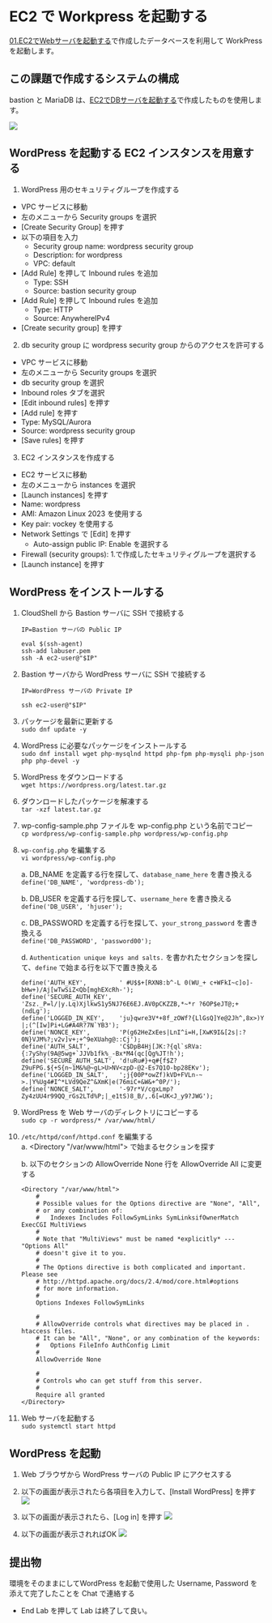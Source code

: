 # EC2 で Workpress を起動する
[01.EC2でWebサーバを起動する](../01.EC2でWebサーバを起動する/README.md)で作成したデータベースを利用して WorkPress を起動します。

## この課題で作成するシステムの構成
bastion と MariaDB は、[EC2でDBサーバを起動する](../02.EC2%E3%81%A7DB%E3%82%B5%E3%83%BC%E3%83%90%E3%82%92%E8%B5%B7%E5%8B%95%E3%81%99%E3%82%8B/README.md)で作成したものを使用します。

![](./img/s1.png)

## WordPress を起動する EC2 インスタンスを用意する
1. WordPress 用のセキュリティグループを作成する
  * VPC サービスに移動
  * 左のメニューから Security groups を選択
  * [Create Security Group] を押す
  * 以下の項目を入力
    * Security group name: wordpress security group
    * Description: for wordpress
    * VPC: default
  * [Add Rule] を押して Inbound rules を追加
    * Type: SSH
    * Source: bastion security group
  * [Add Rule] を押して Inbound rules を追加
    * Type: HTTP
    * Source: AnywhereIPv4
  * [Create security group] を押す

2. db security group に wordpress security group からのアクセスを許可する
  * VPC サービスに移動
  * 左のメニューから Security groups を選択
  * db security group を選択
  * Inbound roles タブを選択
  * [Edit inbound rules] を押す
  * [Add rule] を押す
  * Type: MySQL/Aurora
  * Source: wordpress security group
  * [Save rules] を押す

3. EC2 インスタンスを作成する
  * EC2 サービスに移動
  * 左のメニューから instances を選択
  * [Launch instances] を押す
  * Name: wordpress
  * AMI: Amazon Linux 2023 を使用する
  * Key pair: vockey を使用する
  * Network Settings で [Edit] を押す
    * Auto-assign public IP: Enable を選択する
  * Firewall (security groups): 1.で作成したセキュリティグループを選択する
  * [Launch instance] を押す

## WordPress をインストールする
1. CloudShell から Bastion サーバに SSH で接続する
    ```
    IP=Bastion サーバの Public IP

    eval $(ssh-agent)
    ssh-add labuser.pem
    ssh -A ec2-user@"$IP"
    ```

2. Bastion サーバから WordPress サーバに SSH で接続する
    ```
    IP=WordPress サーバの Private IP

    ssh ec2-user@"$IP"
    ```

2. パッケージを最新に更新する  
`sudo dnf update -y`

3. WordPress に必要なパッケージをインストールする  
`sudo dnf install wget php-mysqlnd httpd php-fpm php-mysqli php-json php php-devel -y`

4. WordPress をダウンロードする  
`wget https://wordpress.org/latest.tar.gz`

5. ダウンロードしたパッケージを解凍する  
`tar -xzf latest.tar.gz`

6. wp-config-sample.php ファイルを wp-config.php という名前でコピー  
`cp wordpress/wp-config-sample.php wordpress/wp-config.php`

7. `wp-config.php` を編集する  
`vi wordpress/wp-config.php`  

    a. DB_NAME を定義する行を探して、`database_name_here` を書き換える  
    `define('DB_NAME', 'wordpress-db');`  

    b. DB_USER を定義する行を探して、`username_here` を書き換える  
    `define('DB_USER', 'hjuser');`

    c. DB_PASSWORD を定義する行を探して、`your_strong_password` を書き換える  
    `define('DB_PASSWORD', 'password00');`

    d. `Authentication unique keys and salts.` を書かれたセクションを探して、`define` で始まる行を以下で置き換える

    ```
    define('AUTH_KEY',         ' #U$$+[RXN8:b^-L 0(WU_+ c+WFkI~c]o]-bHw+)/Aj[wTwSiZ<Qb[mghEXcRh-');
    define('SECURE_AUTH_KEY',  'Zsz._P=l/|y.Lq)XjlkwS1y5NJ76E6EJ.AV0pCKZZB,*~*r ?6OP$eJT@;+(ndLg');
    define('LOGGED_IN_KEY',    'ju}qwre3V*+8f_zOWf?{LlGsQ]Ye@2Jh^,8x>)Y |;(^[Iw]Pi+LG#A4R?7N`YB3');
    define('NONCE_KEY',        'P(g62HeZxEes|LnI^i=H,[XwK9I&[2s|:?0N}VJM%?;v2v]v+;+^9eXUahg@::Cj');
    define('AUTH_SALT',        'C$DpB4Hj[JK:?{ql`sRVa:{:7yShy(9A@5wg+`JJVb1fk%_-Bx*M4(qc[Qg%JT!h');
    define('SECURE_AUTH_SALT', 'd!uRu#}+q#{f$Z?Z9uFPG.${+S{n~1M&%@~gL>U>NV<zpD-@2-Es7Q1O-bp28EKv');
    define('LOGGED_IN_SALT',   ';j{00P*owZf)kVD+FVLn-~ >.|Y%Ug4#I^*LVd9QeZ^&XmK|e(76miC+&W&+^0P/');
    define('NONCE_SALT',       '-97r*V/cgxLmp?Zy4zUU4r99QQ_rGs2LTd%P;|_e1tS)8_B/,.6[=UK<J_y9?JWG');
    ```
8. WordPress を Web サーバのディレクトリにコピーする  
`sudo cp -r wordpress/* /var/www/html/`

9. `/etc/httpd/conf/httpd.conf` を編集する  
    a. <Directory "/var/www/html"> で始まるセクションを探す

    b. 以下のセクションの AllowOverride None 行を AllowOverride All に変更する

    ```
    <Directory "/var/www/html">
        #
        # Possible values for the Options directive are "None", "All",
        # or any combination of:
        #   Indexes Includes FollowSymLinks SymLinksifOwnerMatch        ExecCGI MultiViews
        #
        # Note that "MultiViews" must be named *explicitly* ---         "Options All"
        # doesn't give it to you.
        #
        # The Options directive is both complicated and important.          Please see
        # http://httpd.apache.org/docs/2.4/mod/core.html#options
        # for more information.
        #
        Options Indexes FollowSymLinks

        #
        # AllowOverride controls what directives may be placed in .       htaccess files.
        # It can be "All", "None", or any combination of the keywords:
        #   Options FileInfo AuthConfig Limit
        #
        AllowOverride None

        #
        # Controls who can get stuff from this server.
        #
        Require all granted
    </Directory>
    ```

10. Web サーバを起動する  
`sudo systemctl start httpd`

## WordPress を起動
1. Web ブラウザから WordPress サーバの Public IP にアクセスする

2. 以下の画面が表示されたら各項目を入力して、[Install WordPress] を押す
![](./img/wordpress1.png)

3. 以下の画面が表示されたら、[Log in] を押す
![](./img/wordpress2.png)

4. 以下の画面が表示されればOK
![](./img/wordpress3.png)

## 提出物
環境をそのままにしてWordPress を起動で使用した Username, Password を添えて完了したことを Chat で連絡する
* End Lab を押して Lab は終了して良い。
